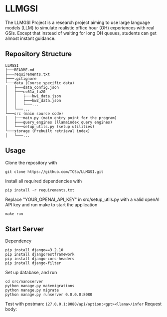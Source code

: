 # LLMGSI
The LLMGSI Project is a research project aiming to use large language models (LLM) to simulate realistic office hour (OH) experiences with real GSIs. Except that instead of waiting for long OH queues, students can get almost instant guidance. 

## Repository Structure
```
LLMGSI
├───README.md
├───requirements.txt
├───.gitignore  
└───data (Course specific data)
│   ├───data_config.json
│   ├───cs61a_fa20
│   │   ├───hw1_data.json
│   │   ├───hw2_data.json
│   │   └───...   
│   └───...   
└───src (main source code)
│   ├───main.py (main entry point for the program)
│   ├───query_engines (llamaindex query engines)
│   └───setup_utils.py (setup utilities)
└───storage (Prebuilt retrieval index)
│   └───...
```

## Usage
Clone the repository with
```
git clone https://github.com/TCSo/LLMGSI.git
```
Install all required dependencies with
```
pip install -r requirements.txt
```
Replace "YOUR_OPENAI_API_KEY" in src/setup_utils.py with a valid openAI API key and run make to start the application
```
make run
```
## Start Server
Dependency
```
pip install django==3.2.10
pip install djangorestframework
pip install django-cors-headers
pip install django-filter
```
Set up database, and run
```
cd src/nanoserver
python manage.py makemigrations
python manage.py migrate
python manage.py runserver 0.0.0.0:8080
```
Test with postman:
`127.0.0.1:8080/api/option:<gpt><llama>/infer`
Request body:
```
```

